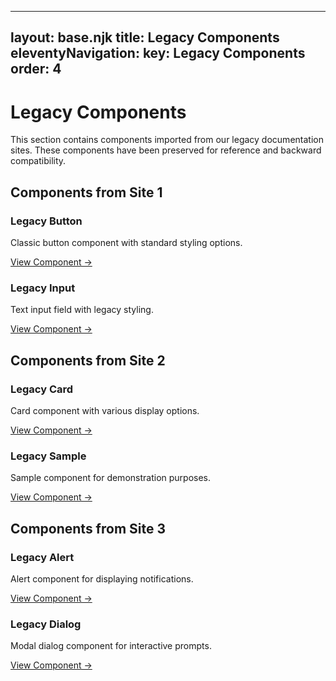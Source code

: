 
---
layout: base.njk
title: Legacy Components
eleventyNavigation:
  key: Legacy Components
  order: 4
---

# Legacy Components

This section contains components imported from our legacy documentation sites. These components have been preserved for reference and backward compatibility.

## Components from Site 1

<div class="grid grid-cols-1 md:grid-cols-2 gap-6 my-8">
  <div class="bg-white p-6 rounded-fds shadow-sm hover:shadow-md transition-shadow">
    <h3 class="font-semibold mb-2">Legacy Button</h3>
    <p class="text-neutral-dark mb-4">Classic button component with standard styling options.</p>
    <a href="/legacy-imports/site1/button/" class="text-primary hover:underline">View Component →</a>
  </div>
  <div class="bg-white p-6 rounded-fds shadow-sm hover:shadow-md transition-shadow">
    <h3 class="font-semibold mb-2">Legacy Input</h3>
    <p class="text-neutral-dark mb-4">Text input field with legacy styling.</p>
    <a href="/legacy-imports/site1/input/" class="text-primary hover:underline">View Component →</a>
  </div>
</div>

## Components from Site 2

<div class="grid grid-cols-1 md:grid-cols-2 gap-6 my-8">
  <div class="bg-white p-6 rounded-fds shadow-sm hover:shadow-md transition-shadow">
    <h3 class="font-semibold mb-2">Legacy Card</h3>
    <p class="text-neutral-dark mb-4">Card component with various display options.</p>
    <a href="/legacy-imports/site2/card/" class="text-primary hover:underline">View Component →</a>
  </div>
  <div class="bg-white p-6 rounded-fds shadow-sm hover:shadow-md transition-shadow">
    <h3 class="font-semibold mb-2">Legacy Sample</h3>
    <p class="text-neutral-dark mb-4">Sample component for demonstration purposes.</p>
    <a href="/legacy-imports/site2/sample/" class="text-primary hover:underline">View Component →</a>
  </div>
</div>

## Components from Site 3

<div class="grid grid-cols-1 md:grid-cols-2 gap-6 my-8">
  <div class="bg-white p-6 rounded-fds shadow-sm hover:shadow-md transition-shadow">
    <h3 class="font-semibold mb-2">Legacy Alert</h3>
    <p class="text-neutral-dark mb-4">Alert component for displaying notifications.</p>
    <a href="/legacy-imports/site3/alert/" class="text-primary hover:underline">View Component →</a>
  </div>
  <div class="bg-white p-6 rounded-fds shadow-sm hover:shadow-md transition-shadow">
    <h3 class="font-semibold mb-2">Legacy Dialog</h3>
    <p class="text-neutral-dark mb-4">Modal dialog component for interactive prompts.</p>
    <a href="/legacy-imports/site3/dialog/" class="text-primary hover:underline">View Component →</a>
  </div>
</div>
